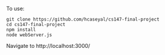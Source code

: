 To use: 

```
git clone https://github.com/hcaseyal/cs147-final-project
cd cs147-final-project
npm install
node webServer.js
```

Navigate to http://localhost:3000/ 
